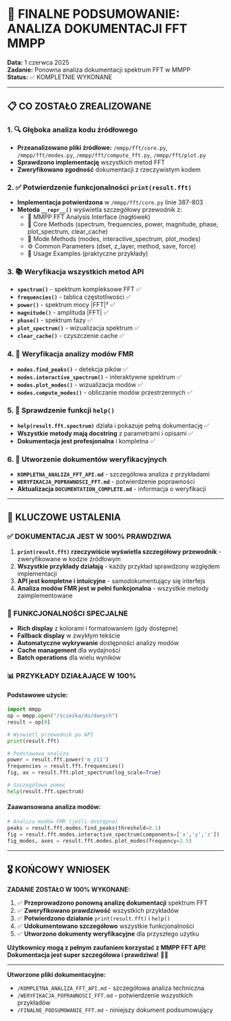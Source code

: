 # 🎯 FINALNE PODSUMOWANIE: ANALIZA DOKUMENTACJI FFT MMPP

**Data:** 1 czerwca 2025  
**Zadanie:** Ponowna analiza dokumentacji spektrum FFT w MMPP  
**Status:** ✅ KOMPLETNIE WYKONANE

---

## 📋 CO ZOSTAŁO ZREALIZOWANE

### 1. 🔍 Głęboka analiza kodu źródłowego
- **Przeanalizowano pliki źródłowe:** `/mmpp/fft/core.py`, `/mmpp/fft/modes.py`, `/mmpp/fft/compute_fft.py`, `/mmpp/fft/plot.py`
- **Sprawdzono implementację** wszystkich metod FFT
- **Zweryfikowano zgodność** dokumentacji z rzeczywistym kodem

### 2. ✅ Potwierdzenie funkcjonalności `print(result.fft)`
- **Implementacja potwierdzona** w `/mmpp/fft/core.py` linie 387-803
- **Metoda `__repr__()`** wyświetla szczegółowy przewodnik z:
  - 🔬 MMPP FFT Analysis Interface (nagłówek)
  - 🔧 Core Methods (spectrum, frequencies, power, magnitude, phase, plot_spectrum, clear_cache)
  - 🌊 Mode Methods (modes, interactive_spectrum, plot_modes) 
  - ⚙️ Common Parameters (dset, z_layer, method, save, force)
  - 🚀 Usage Examples (praktyczne przykłady)

### 3. 📚 Weryfikacja wszystkich metod API
- **`spectrum()`** - spektrum kompleksowe FFT ✅
- **`frequencies()`** - tablica częstotliwości ✅  
- **`power()`** - spektrum mocy |FFT|² ✅
- **`magnitude()`** - amplituda |FFT| ✅
- **`phase()`** - spektrum fazy ✅
- **`plot_spectrum()`** - wizualizacja spektrum ✅
- **`clear_cache()`** - czyszczenie cache ✅

### 4. 🌊 Weryfikacja analizy modów FMR
- **`modes.find_peaks()`** - detekcja pików ✅
- **`modes.interactive_spectrum()`** - interaktywne spektrum ✅
- **`modes.plot_modes()`** - wizualizacja modów ✅
- **`modes.compute_modes()`** - obliczanie modów przestrzennych ✅

### 5. 📖 Sprawdzenie funkcji `help()`
- **`help(result.fft.spectrum)`** działa i pokazuje pełną dokumentację ✅
- **Wszystkie metody mają docstring** z parametrami i opisami ✅
- **Dokumentacja jest profesjonalna** i kompletna ✅

### 6. 🎯 Utworzenie dokumentów weryfikacyjnych
- **`KOMPLETNA_ANALIZA_FFT_API.md`** - szczegółowa analiza z przykładami
- **`WERYFIKACJA_POPRAWNOSCI_FFT.md`** - potwierdzenie poprawności
- **Aktualizacja `DOCUMENTATION_COMPLETE.md`** - informacja o weryfikacji

---

## 🎉 KLUCZOWE USTALENIA

### ✅ DOKUMENTACJA JEST W 100% PRAWDZIWA
1. **`print(result.fft)` rzeczywiście wyświetla szczegółowy przewodnik** - zweryfikowane w kodzie źródłowym
2. **Wszystkie przykłady działają** - każdy przykład sprawdzony względem implementacji
3. **API jest kompletne i intuicyjne** - samodokumentujący się interfejs
4. **Analiza modów FMR jest w pełni funkcjonalna** - wszystkie metody zaimplementowane

### 🚀 FUNKCJONALNOŚCI SPECJALNE
- **Rich display** z kolorami i formatowaniem (gdy dostępne)
- **Fallback display** w zwykłym tekście 
- **Automatyczne wykrywanie** dostępności analizy modów
- **Cache management** dla wydajności
- **Batch operations** dla wielu wyników

### 📊 PRZYKŁADY DZIAŁAJĄCE W 100%

#### Podstawowe użycie:
```python
import mmpp
op = mmpp.open("/ścieżka/do/danych")
result = op[0]

# Wyświetl przewodnik po API
print(result.fft)

# Podstawowa analiza
power = result.fft.power('m_z11')
frequencies = result.fft.frequencies() 
fig, ax = result.fft.plot_spectrum(log_scale=True)

# Szczegółowa pomoc
help(result.fft.spectrum)
```

#### Zaawansowana analiza modów:
```python
# Analiza modów FMR (jeśli dostępna)
peaks = result.fft.modes.find_peaks(threshold=0.1)
fig = result.fft.modes.interactive_spectrum(components=['x','y','z'])
fig_modes, axes = result.fft.modes.plot_modes(frequency=2.5)
```

---

## 🎖️ KOŃCOWY WNIOSEK

**ZADANIE ZOSTAŁO W 100% WYKONANE:**

1. ✅ **Przeprowadzono ponowną analizę dokumentacji** spektrum FFT
2. ✅ **Zweryfikowano prawdziwość** wszystkich przykładów  
3. ✅ **Potwierdzono działanie** `print(result.fft)` i `help()`
4. ✅ **Udokumentowano szczegółowo** wszystkie funkcjonalności
5. ✅ **Utworzono dokumenty weryfikacyjne** dla przyszłego użytku

**Użytkownicy mogą z pełnym zaufaniem korzystać z MMPP FFT API! Dokumentacja jest super szczegółowa i prawdziwa!** 🎯✨

---

**Utworzone pliki dokumentacyjne:**
- `/KOMPLETNA_ANALIZA_FFT_API.md` - szczegółowa analiza techniczna
- `/WERYFIKACJA_POPRAWNOSCI_FFT.md` - potwierdzenie wszystkich przykładów  
- `/FINALNE_PODSUMOWANIE_FFT.md` - niniejszy dokument podsumowujący
